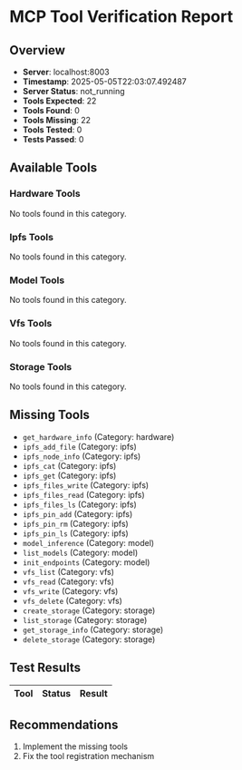 # MCP Tool Verification Report

## Overview

- **Server**: localhost:8003
- **Timestamp**: 2025-05-05T22:03:07.492487
- **Server Status**: not_running
- **Tools Expected**: 22
- **Tools Found**: 0
- **Tools Missing**: 22
- **Tools Tested**: 0
- **Tests Passed**: 0

## Available Tools

### Hardware Tools

No tools found in this category.

### Ipfs Tools

No tools found in this category.

### Model Tools

No tools found in this category.

### Vfs Tools

No tools found in this category.

### Storage Tools

No tools found in this category.

## Missing Tools

- `get_hardware_info` (Category: hardware)
- `ipfs_add_file` (Category: ipfs)
- `ipfs_node_info` (Category: ipfs)
- `ipfs_cat` (Category: ipfs)
- `ipfs_get` (Category: ipfs)
- `ipfs_files_write` (Category: ipfs)
- `ipfs_files_read` (Category: ipfs)
- `ipfs_files_ls` (Category: ipfs)
- `ipfs_pin_add` (Category: ipfs)
- `ipfs_pin_rm` (Category: ipfs)
- `ipfs_pin_ls` (Category: ipfs)
- `model_inference` (Category: model)
- `list_models` (Category: model)
- `init_endpoints` (Category: model)
- `vfs_list` (Category: vfs)
- `vfs_read` (Category: vfs)
- `vfs_write` (Category: vfs)
- `vfs_delete` (Category: vfs)
- `create_storage` (Category: storage)
- `list_storage` (Category: storage)
- `get_storage_info` (Category: storage)
- `delete_storage` (Category: storage)

## Test Results

| Tool | Status | Result |
|------|--------|--------|

## Recommendations

1. Implement the missing tools
2. Fix the tool registration mechanism
